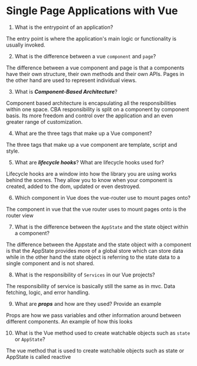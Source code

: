 # Single Page Applications with Vue
01. What is the entrypoint of an application?

  The entry point is where the application's main logic or functionality is usually invoked.

02. What is the difference between a vue `component` and `page`?

  The difference between a vue component and page is that a components have their own structure, their own methods and their own APIs. Pages in the other hand are used to represent individual views.

03. What is ***Component-Based Architecture***?

  Component based architecture is encapsulating all the responsibilities within one space. CBA responsibility is split on a component by component basis. Its more freedom and control over the application and an even greater range of customization.

04. What are the three tags that make up a Vue component?

  The three tags that make up a vue component are template, script and style.

05. What are ***lifecycle hooks***? What are lifecycle hooks used for?

  Lifecycle hooks are a window into how the library you are using works behind the scenes. They allow you to know when your component is created, added to the dom, updated or even destroyed. 

06. Which component in Vue does the vue-router use to mount pages onto?

  The component in vue that the vue router uses to mount pages onto is the router view

07. What is the difference between the `AppState` and the state object within a component?

  The difference between the Appstate and the state object with a component is that the AppState provides more of a global store which can store data while in the other hand the state object is referring to the state data to a single component and is not shared.

08. What is the responsibility of `Services` in our Vue projects?

  The responsibility of service is basically still the same as in mvc. Data fetching, logic, and error handling.

09. What are ***props*** and how are they used? Provide an example

  Props are how we pass variables and other information around between different components. An example of how this looks

  <template>
    <camera>
     name="Sony A7"
     img="../sony-A7.jpg"
    </camera>
  </template>

10. What is the Vue method used to create watchable objects such as `state` or `AppState`?

  The vue method that is used to create watchable objects such as state or AppState is called reactive
